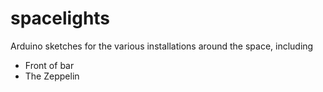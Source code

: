 # spacelights
Arduino sketches for the various installations around the space, including

* Front of bar
* The Zeppelin
